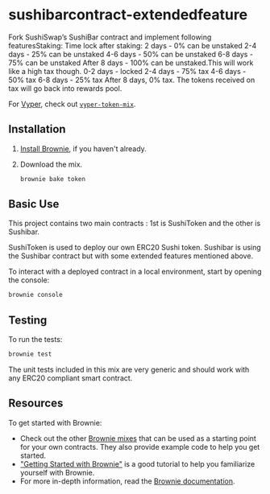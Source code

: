 # sushibarcontract-extendedfeature

Fork SushiSwap’s SushiBar contract and implement following featuresStaking:
Time lock after staking:
2 days - 0% can be unstaked
2-4 days - 25% can be unstaked
4-6 days - 50% can be unstaked
6-8 days - 75% can be unstaked
After 8 days - 100% can be unstaked.This will work like a high tax though.
0-2 days - locked
2-4 days - 75% tax
4-6 days - 50% tax
6-8 days - 25% tax
After 8 days, 0% tax.
The tokens received on tax will go back into rewards pool.

For [Vyper](https://github.com/vyperlang/vyper), check out [`vyper-token-mix`](https://github.com/brownie-mix/vyper-token-mix).

## Installation

1. [Install Brownie](https://eth-brownie.readthedocs.io/en/stable/install.html), if you haven't already.

2. Download the mix.

    ```bash
    brownie bake token
    ```

## Basic Use

This project contains two main contracts : 1st is SushiToken and the other is Sushibar.

SushiToken is used to deploy our own ERC20 Sushi token.
Sushibar is using the Sushibar contract but with some extended features mentioned above.

To interact with a deployed contract in a local environment, start by opening the console:

```bash
brownie console
```

## Testing

To run the tests:

```bash
brownie test
```

The unit tests included in this mix are very generic and should work with any ERC20 compliant smart contract. 

## Resources

To get started with Brownie:

* Check out the other [Brownie mixes](https://github.com/brownie-mix/) that can be used as a starting point for your own contracts. They also provide example code to help you get started.
* ["Getting Started with Brownie"](https://medium.com/@iamdefinitelyahuman/getting-started-with-brownie-part-1-9b2181f4cb99) is a good tutorial to help you familiarize yourself with Brownie.
* For more in-depth information, read the [Brownie documentation](https://eth-brownie.readthedocs.io/en/stable/).
